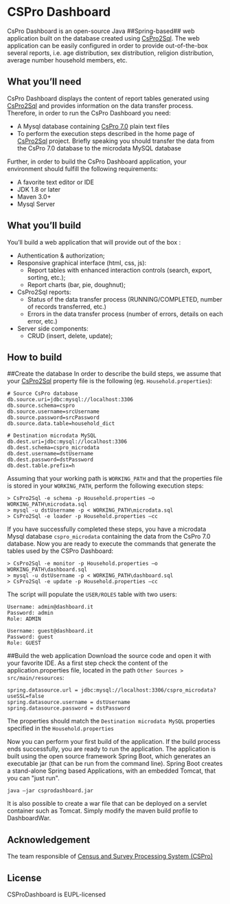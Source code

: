 # CSPro Dashboard

CsPro Dashboard is an open-source Java ##Spring-based## web application built on the database created using [CsPro2Sql](https://github.com/mauroIstat/CsPro2Sql). The web application can be easily configured in order to provide out-of-the-box several reports, i.e. age distribution, sex distribution, religion distribution, average number household members, etc. 

## What you’ll need

CsPro Dashboard displays the content of report tables generated using [CsPro2Sql](https://github.com/mauroIstat/CsPro2Sql) and provides information on the data transfer process. Therefore, in order to run the CsPro Dashboard you need:

* A Mysql database containing [CsPro 7.0](http://www.csprousers.org/beta/) plain text files
* To perform the execution steps described in the home page of [CsPro2Sql](https://github.com/mauroIstat/CsPro2Sql) project. Briefly speaking you should transfer the data from the CsPro 7.0 database to the microdata MySQL database

Further, in order to build the CsPro Dashboard application, your environment should fulfill the following requirements:

* A favorite text editor or IDE
* JDK 1.8 or later
* Maven 3.0+
* Mysql Server

## What you’ll build

You’ll build a web application that will provide out of the box :
* Authentication & authorization;
* Responsive graphical interface (html, css, js):
  * Report tables with enhanced interaction controls (search, export, sorting, etc.);
  * Report charts (bar, pie, doughnut);
* CsPro2Sql reports:
  * Status of the data transfer process (RUNNING/COMPLETED, number of records transferred, etc.)
  * Errors in the data transfer process (number of errors, details on each error, etc.)
* Server side components:
  * CRUD (insert, delete, update);

## How to build

##Create the database
In order to describe the build steps, we assume that your [CsPro2Sql](https://github.com/mauroIstat/CsPro2Sql) property file is the following (eg. `Household.properties`):
```
# Source CsPro database
db.source.uri=jdbc:mysql://localhost:3306
db.source.schema=cspro
db.source.username=srcUsername
db.source.password=srcPassword
db.source.data.table=household_dict

# Destination microdata MySQL
db.dest.uri=jdbc:mysql://localhost:3306
db.dest.schema=cspro_microdata
db.dest.username=dstUsername
db.dest.password=dstPassword
db.dest.table.prefix=h
```
Assuming that your working path is `WORKING_PATH` and that the properties file is stored in your `WORKING_PATH`, perform the following execution steps: 
```
> CsPro2Sql -e schema -p Household.properties –o WORKING_PATH\microdata.sql
> mysql -u dstUsername -p < WORKING_PATH\microdata.sql
> CsPro2Sql -e loader -p Household.properties –cc
```
If you have successfully completed these steps, you have a microdata Mysql database `cspro_microdata` containing the data from the CsPro 7.0 database. Now you are ready to execute the commands that generate the tables used by the CSPro Dashboard:
```
> CsPro2Sql -e monitor -p Household.properties –o WORKING_PATH\dashboard.sql
> mysql -u dstUsername -p < WORKING_PATH\dashboard.sql
> CsPro2Sql -e update -p Household.properties –cc
```
The script will populate the `USER/ROLES` table with two users:
```
Username: admin@dashboard.it
Password: admin
Role: ADMIN

Username: guest@dashboard.it
Password: guest
Role: GUEST
``` 
##Build the web application
Download the source code and open it with your favorite IDE.
As a first step check the content of the application.properties file, located in the path `Other Sources > src/main/resources`:

```
spring.datasource.url = jdbc:mysql://localhost:3306/cspro_microdata?useSSL=false
spring.datasource.username = dstUsername
spring.datasource.password = dstPassword
```
The properties should match the `Destination microdata MySQL` properties specified in the `Household.properties`

Now you can perform your first build of the application.
If the build process ends successfully, you are ready to run the application. 
The application is built using the open source framework Spring Boot, which generates an executable jar (that can be run from the command line). Spring Boot creates a stand-alone Spring based Applications, with an embedded Tomcat, that you can "just run".
```
java –jar csprodashboard.jar
```

It is also possible to create a war file that can be deployed on a servlet container such as Tomcat. Simply modify the maven build profile to DashboardWar.

## Acknowledgement
The team responsible of [Census and Survey Processing System (CSPro)](https://www.census.gov/population/international/software/cspro/) 

## License
CSProDashboard is EUPL-licensed
